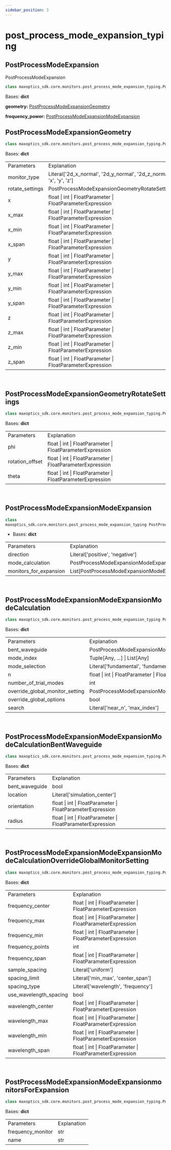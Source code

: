 ```yaml
---
sidebar_position: 3
---
```

# post_process_mode_expansion_typing
<!-- # maxoptics_sdk.core.monitors.post_process_mode_expansion_typing -->

## PostProcessModeExpansion

<span id='PostProcessModeExpansion'>PostProcessModeExpansion</span>

```py
class maxoptics_sdk.core.monitors.post_process_mode_expansion_typing.PostProcessModeExpansion(*args, **kwargs)
```

Bases: **dict**
  
**geometry:** [PostProcessModeExpansionGeometry](#jump1)

**frequency_power:** [PostProcessModeExpansionModeExpansion](#jump2)

<span id="jump1"></span>

## PostProcessModeExpansionGeometry
```py
class maxoptics_sdk.core.monitors.post_process_mode_expansion_typing.PostProcessModeExpansionGeometry(*args, **kwargs)
```
Bases: **dict**

<table class="custom-table">
  <tr>
    <td class="typeface">Parameters</td>
    <td class="typeface">Explanation</td>
  </tr>

  <tr>
    <td class="first-column">monitor_type</td>
    <td class="second-column">Literal['2d_x_normal', '2d_y_normal', '2d_z_normal', 'x', 'y', 'z']</td>
  </tr>
  <tr>
    <td>rotate_settings</td>
    <td>PostProcessModeExpansionGeometryRotateSettings</td>
  </tr>
  <tr>
    <td>x</td>
    <td>float | int | FloatParameter | FloatParameterExpression</td>
  </tr>
  <tr>
    <td>x_max</td>
    <td>float | int | FloatParameter | FloatParameterExpression</td>
  </tr>
  <tr>
    <td>x_min</td>
    <td>float | int | FloatParameter | FloatParameterExpression</td>
  </tr>
  <tr>
    <td>x_span</td>
    <td>float | int | FloatParameter | FloatParameterExpression</td>
  </tr>
  <tr>
    <td>y</td>
    <td>float | int | FloatParameter | FloatParameterExpression</td>
  </tr>
  <tr>
    <td>y_max</td>
    <td>float | int | FloatParameter | FloatParameterExpression</td>
  </tr>
  <tr>
    <td>y_min</td>
    <td>float | int | FloatParameter | FloatParameterExpression</td>
  </tr>
  <tr>
    <td>y_span</td>
    <td>float | int | FloatParameter | FloatParameterExpression</td>
  </tr>
  <tr>
    <td>z</td>
    <td>float | int | FloatParameter | FloatParameterExpression</td>
  </tr>
  <tr>
    <td>z_max</td>
    <td>float | int | FloatParameter | FloatParameterExpression</td>
  </tr>
  <tr>
    <td>z_min</td>
    <td>float | int | FloatParameter | FloatParameterExpression</td>
  </tr>
  <tr>
    <td>z_span</td>
    <td>float | int | FloatParameter | FloatParameterExpression</td>
  </tr>
</table>
<br/>



## PostProcessModeExpansionGeometryRotateSettings

```py
class maxoptics_sdk.core.monitors.post_process_mode_expansion_typing.PostProcessModeExpansionGeometryRotateSettings(*args, **kwargs)
```
Bases: **dict**

<table class="custom-table">
  <tr>
    <td class="typeface">Parameters</td>
    <td class="typeface">Explanation</td>
  </tr>

  <tr>
    <td class="first-column">phi</td>
    <td class="second-column">float | int | FloatParameter | FloatParameterExpression</td>
  </tr>
  <tr>
    <td>rotation_offset</td>
    <td>float | int | FloatParameter | FloatParameterExpression</td>
  </tr>
  <tr>
    <td>theta</td>
    <td>float | int | FloatParameter | FloatParameterExpression</td>
  </tr>
</table>
<br/>

## PostProcessModeExpansionModeExpansion

```py
class 
maxoptics_sdk.core.monitors.post_process_mode_expansion_typing PostProcessModeExpansionModeExpansion(*args, **kwargs)
```
- Bases: **dict**

<table class="custom-table">
  <tr>
    <td class="typeface">Parameters</td>
    <td class="typeface">Explanation</td>
  </tr>

  <tr>
    <td class="first-column">direction</td>
    <td class="second-column">Literal['positive', 'negative']</td>
  </tr>
  <tr>
    <td>mode_calculation</td>
    <td>PostProcessModeExpansionModeExpansionModeCalculation</td>
  </tr>
  <tr>
    <td>monitors_for_expansion</td>
    <td>List[PostProcessModeExpansionModeExpansionmonitorsForExpansion]</td>
  </tr>
</table>
<br/>

## PostProcessModeExpansionModeExpansionModeCalculation

```py
class maxoptics_sdk.core.monitors.post_process_mode_expansion_typing PostProcessModeExpansionModeExpansionModeCalculation(*args, **kwargs)
```
Bases: **dict**

<table class="custom-table">
  <tr>
    <td class="typeface">Parameters</td>
    <td class="typeface">Explanation</td>
  </tr>

  <tr>
    <td class="first-column">bent_waveguide</td>
    <td class="second-column">PostProcessModeExpansionModeExpansionModeCalculationBentWaveguide</td>
  </tr>
  <tr>
    <td>mode_index</td>
    <td>Tuple[Any, ...] | List[Any]</td>
  </tr>
  <tr>
    <td>mode_selection</td>
    <td>Literal['fundamental', 'fundamental_TE', 'fundamental_TM', 'user_select']</td>
  </tr>
  <tr>
    <td>n</td>
    <td>float | int | FloatParameter | FloatParameterExpression</td>
  </tr>
  <tr>
    <td>number_of_trial_modes</td>
    <td>int</td>
  </tr>
  <tr>
    <td>override_global_monitor_setting</td>
    <td>PostProcessModeExpansionModeExpansionModeCalculationOverrideGlobalMonitorSetting</td>
  </tr>
  <tr>
    <td>override_global_options</td>
    <td>bool</td>
  </tr>
  <tr>
    <td>search</td>
    <td>Literal['near_n', 'max_index']</td>
  </tr>
</table>
<br/>

## PostProcessModeExpansionModeExpansionModeCalculationBentWaveguide

```py
class maxoptics_sdk.core.monitors.post_process_mode_expansion_typing.PostProcessModeExpansionModeExpansionModeCalculationBentWaveguide(*args, **kwargs)
```

Bases: **dict**

<table class="custom-table">
  <tr>
    <td class="typeface">Parameters</td>
    <td class="typeface">Explanation</td>
  </tr>

  <tr>
    <td class="first-column">bent_waveguide</td>
    <td class="second-column">bool</td>
  </tr>
  <tr>
    <td>location</td>
    <td>Literal['simulation_center']</td>
  </tr>
  <tr>
    <td>orientation</td>
    <td>float | int | FloatParameter | FloatParameterExpression</td>
  </tr>
  <tr>
    <td>radius</td>
    <td>float | int | FloatParameter | FloatParameterExpression</td>
  </tr>
</table>
<br/>

## PostProcessModeExpansionModeExpansionModeCalculationOverrideGlobalMonitorSetting

```py
class maxoptics_sdk.core.monitors.post_process_mode_expansion_typing.PostProcessModeExpansionModeExpansionModeCalculationOverrideGlobalMonitorSetting(*args, **kwargs)
```
Bases: **dict**

<table class="custom-table">
  <tr>
    <td class="typeface">Parameters</td>
    <td class="typeface">Explanation</td>
  </tr>

  <tr>
    <td class="first-column">frequency_center</td>
    <td class="second-column">float | int | FloatParameter | FloatParameterExpression</td>
  </tr>
  <tr>
    <td>frequency_max</td>
    <td>float | int | FloatParameter | FloatParameterExpression</td>
  </tr>
  <tr>
    <td>frequency_min</td>
    <td>float | int | FloatParameter | FloatParameterExpression</td>
  </tr>
  <tr>
    <td>frequency_points</td>
    <td>int</td>
  </tr>
  <tr>
    <td>frequency_span</td>
    <td>float | int | FloatParameter | FloatParameterExpression</td>
  </tr>
  <tr>
    <td>sample_spacing</td>
    <td>Literal['uniform']</td>
  </tr>
  <tr>
    <td>spacing_limit</td>
    <td>Literal['min_max', 'center_span']</td>
  </tr>
  <tr>
    <td>spacing_type</td>
    <td>Literal['wavelength', 'frequency']</td>
  </tr>
  <tr>
    <td>use_wavelength_spacing</td>
    <td>bool</td>
  </tr>
  <tr>
    <td>wavelength_center</td>
    <td>float | int | FloatParameter | FloatParameterExpression</td>
  </tr>
  <tr>
    <td>wavelength_max</td>
    <td>float | int | FloatParameter | FloatParameterExpression</td>
  </tr>
  <tr>
    <td>wavelength_min</td>
    <td>float | int | FloatParameter | FloatParameterExpression</td>
  </tr>
  <tr>
    <td>wavelength_span</td>
    <td>float | int | FloatParameter | FloatParameterExpression</td>
  </tr>
</table>
<br/>

## PostProcessModeExpansionModeExpansionmonitorsForExpansion

```py
class maxoptics_sdk.core.monitors.post_process_mode_expansion_typing.PostProcessModeExpansionModeExpansionmonitorsForExpansion(*args, **kwargs)
```

Bases: **dict**

<table class="custom-table">
  <tr>
    <td class="typeface">Parameters</td>
    <td class="typeface">Explanation</td>
  </tr>

  <tr>
    <td class="first-column">frequency_monitor</td>
    <td class="second-column">str</td>
  </tr>
  <tr>
    <td>name</td>
    <td>str</td>
  </tr>
</table>

